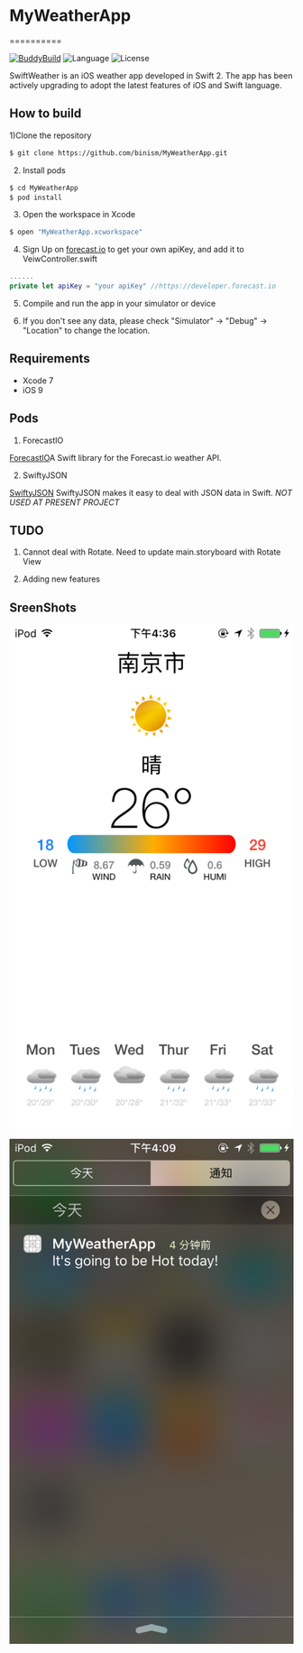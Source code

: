 # MyWeatherApp #

==========

[![BuddyBuild](https://dashboard.buddybuild.com/api/statusImage?appID=562a9aac2492560100211378&branch=master&build=latest)](https://dashboard.buddybuild.com/apps/562a9aac2492560100211378/build/latest)
![Language](https://img.shields.io/badge/language-Swift%202-orange.svg)
![License](https://img.shields.io/github/license/JakeLin/SwiftWeather.svg?style=flat)

SwiftWeather is an iOS weather app developed in Swift 2. The app has been actively upgrading to adopt the latest features of iOS and Swift language.


## How to build ##
 
1)Clone the repository

```bash
$ git clone https://github.com/binism/MyWeatherApp.git
```

2) Install pods

```bash
$ cd MyWeatherApp
$ pod install
```

3) Open the workspace in Xcode

```bash
$ open "MyWeatherApp.xcworkspace"
```

4) Sign Up on [forecast.io](https://developer.forecast.io/) to get your own apiKey, and add it to VeiwController.swift
```swift
......
private let apiKey = "your apiKey" //https://developer.forecast.io
```
5) Compile and run the app in your simulator or device

6) If you don't see any data, please check "Simulator" -> "Debug" -> "Location" to change the location.

## Requirements ##

* Xcode 7
* iOS 9

## Pods ##
1) ForecastIO

[ForecastIO](https://github.com/sxg/ForecastIO)A Swift library for the Forecast.io weather API.

2) SwiftyJSON

[SwiftyJSON](https://github.com/SwiftyJSON/SwiftyJSON) SwiftyJSON makes it easy to deal with JSON data in Swift. *NOT USED AT PRESENT PROJECT*

## TUDO ##

1) Cannot deal with Rotate. Need to update main.storyboard with Rotate View

2) Adding new features

## SreenShots ##

![截图1](https://github.com/binism/MyWeatherApp/blob/master/SreenShot/Screen%20Shot%202016-06-05%20at%204.37.03%20PM.png)

![截图2](https://github.com/binism/MyWeatherApp/blob/master/SreenShot/Screen%20Shot%202016-06-05%20at%204.09.16%20PM.png)
